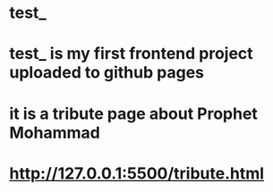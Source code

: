 # test_
# test_ is my first frontend project uploaded to github pages
# it is a tribute page about Prophet Mohammad
# http://127.0.0.1:5500/tribute.html